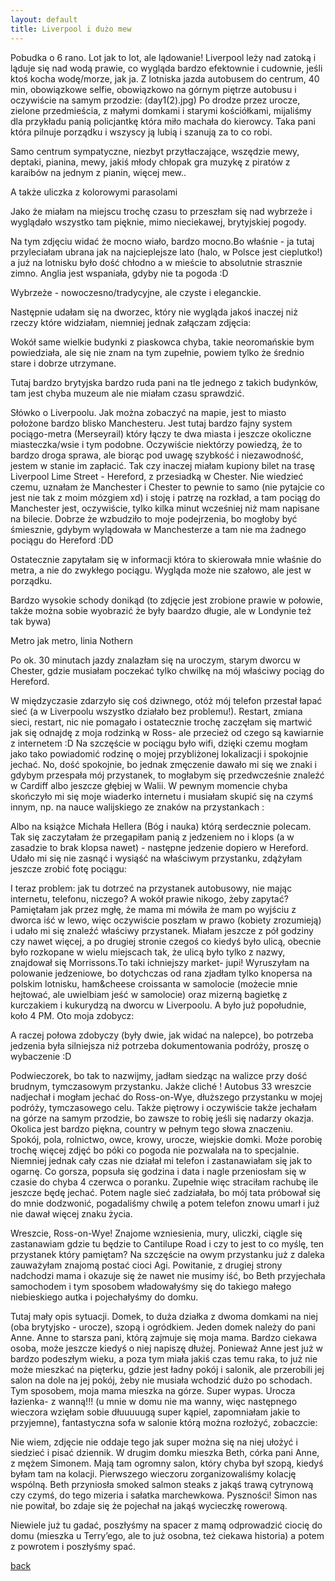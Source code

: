 ```yaml
---
layout: default
title: Liverpool i dużo mew
---
```


Pobudka o 6 rano. Lot jak to lot, ale lądowanie! Liverpool leży nad zatoką i ląduje się nad wodą prawie, co wygląda bardzo efektownie i cudownie, jeśli ktoś kocha wodę/morze, jak ja.
Z lotniska jazda autobusem do centrum, 40 min, obowiązkowe selfie, obowiązkowo na górnym piętrze autobusu i oczywiście na samym przodzie:
(day1(2).jpg)
Po drodze przez urocze, zielone przedmieścia, z małymi domkami i starymi kościółkami,  mijaliśmy dla przykładu panią policjantkę która miło machała do kierowcy. Taka pani która pilnuje porządku i wszyscy ją lubią i szanują za to co robi. 

Samo centrum sympatyczne, niezbyt przytłaczające, wszędzie mewy, deptaki, pianina, mewy, jakiś młody chłopak gra muzykę z piratów z karaibów na jednym z pianin, więcej mew..

A także uliczka z kolorowymi parasolami


Jako że miałam na miejscu trochę czasu to przeszłam się nad wybrzeże i wyglądało wszystko tam pięknie, mimo nieciekawej, brytyjskiej pogody. 


Na tym zdjęciu widać że mocno wiało, bardzo mocno.Bo właśnie - ja tutaj przyleciałam ubrana jak na najcieplejsze lato (halo, w Polsce jest cieplutko!) a już na lotnisku było dość chłodno a w mieście to absolutnie strasznie zimno. Anglia jest wspaniała, gdyby nie ta pogoda :D


Wybrzeże - nowoczesno/tradycyjne, ale czyste i eleganckie. 


Następnie udałam się na dworzec, który nie wygląda jakoś inaczej niż rzeczy które widziałam, niemniej jednak załączam zdjęcia:


Wokół same wielkie budynki z piaskowca chyba, takie neoromańskie bym powiedziała, ale się nie znam na tym zupełnie, powiem tylko że średnio stare i dobrze utrzymane.


Tutaj bardzo brytyjska bardzo ruda pani na tle jednego z takich budynków, tam jest chyba muzeum ale nie miałam czasu sprawdzić.

Słówko o Liverpoolu. Jak można zobaczyć na mapie, jest to miasto położone bardzo blisko Manchesteru. Jest tutaj bardzo fajny system pociągo-metra (Merseyrail) który łączy te dwa miasta i jeszcze okoliczne miasteczka/wsie i tym podobne. Oczywiście niektórzy powiedzą, że to bardzo droga sprawa, ale biorąc pod uwagę szybkość i niezawodność, jestem w stanie im zapłacić. Tak czy inaczej miałam kupiony bilet na trasę Liverpool Lime Street - Hereford, z przesiadką w Chester. Nie wiedzieć czemu, uznałam że Manchester i Chester to pewnie to samo (nie pytajcie co jest nie tak z moim mózgiem xd) i stoję i patrzę na rozkład, a tam pociąg do Manchester jest, oczywiście, tylko kilka minut wcześniej niż mam napisane na bilecie. Dobrze że wzbudziło to moje podejrzenia, bo mogłoby być śmiesznie, gdybym wylądowała w Manchesterze a tam nie ma żadnego pociągu do Hereford :DD

Ostatecznie zapytałam się w informacji która to skierowała mnie właśnie do metra, a nie do zwykłego pociągu. Wygląda może nie szałowo, ale jest w porządku.


Bardzo wysokie schody donikąd (to zdjęcie jest zrobione prawie w połowie, także można sobie wyobrazić że były baardzo długie, ale w Londynie też tak bywa)

Metro jak metro, linia Nothern


Po ok. 30 minutach jazdy znalazłam się na uroczym, starym dworcu w Chester, gdzie musiałam poczekać tylko chwilkę na mój właściwy pociąg do Hereford.



W międzyczasie zdarzyło się coś dziwnego, otóż mój telefon przestał łapać sieć (a w Liverpoolu wszystko działało bez problemu!). Restart, zmiana sieci, restart, nic nie pomagało i ostatecznie trochę zaczęłam się martwić jak się odnajdę z moja rodzinką w Ross- ale przecież od czego są kawiarnie z internetem :D 
Na szczęście w pociągu było wifi, dzięki czemu mogłam jako tako powiadomić rodzinę o mojej przybliżonej lokalizacji i spokojnie jechać. No, dość spokojnie, bo jednak zmęczenie dawało mi się we znaki i gdybym przespała mój przystanek, to mogłabym się przedwcześnie znaleźć w Cardiff albo jeszcze głębiej w Walii. W pewnym momencie chyba skończyło mi się moje wiaderko internetu i musiałam skupić się na czymś innym, np. na nauce walijskiego ze znaków na przystankach :


Albo na książce Michała Hellera (Bóg i nauka) którą serdecznie polecam. Tak się zaczytałam że przegapiłam panią z jedzeniem no i klops (a w zasadzie to brak klopsa nawet) - następne jedzenie dopiero w Hereford.
Udało mi się nie zasnąć i wysiąść na właściwym przystanku, zdążyłam jeszcze zrobić fotę pociągu:


I teraz problem: jak tu dotrzeć na przystanek autobusowy, nie mając internetu, telefonu, niczego? A wokół prawie nikogo, żeby zapytać? Pamiętałam jak przez mgłę, że mama mi mówiła że mam po wyjściu z dworca iść w lewo, więc oczywiście poszłam w prawo (kobiety zrozumieją) i udało mi się znaleźć właściwy przystanek. Miałam jeszcze z pół godziny czy nawet więcej, a po drugiej stronie czegoś co kiedyś było ulicą, obecnie było rozkopane w wielu miejscach tak, że ulicą było tylko z nazwy, znajdował się Morrissons.To taki ichniejszy market- jupi! Wyruszyłam na polowanie jedzeniowe, bo dotychczas od rana zjadłam tylko knopersa na polskim lotnisku, ham&cheese croissanta w samolocie (możecie mnie hejtować, ale uwielbiam jeść w samolocie) oraz mizerną bagietkę z kurczakiem i kukurydzą na dworcu w Liverpoolu. A było już popołudnie, koło 4 PM. Oto moja zdobycz:

 
A raczej połowa zdobyczy (były dwie, jak widać na nalepce), bo potrzeba jedzenia była silniejsza niż potrzeba dokumentowania podróży, proszę o wybaczenie :D

Podwieczorek, bo tak to nazwijmy, jadłam siedząc na walizce przy dość brudnym, tymczasowym przystanku. Jakże cliché !
Autobus 33 wreszcie nadjechał i mogłam jechać do Ross-on-Wye, dłuższego przystanku w mojej podróży, tymczasowego celu.
Także piętrowy i oczywiście także jechałam na górze na samym przodzie, bo zawsze to robię jeśli się nadarzy okazja. 
Okolica jest bardzo piękna, country w pełnym tego słowa znaczeniu. Spokój, pola, rolnictwo, owce, krowy, urocze, wiejskie domki. Może porobię trochę więcej zdjęć bo póki co pogoda nie pozwalała na to specjalnie. 
Niemniej jednak cały czas nie działał mi telefon i zastanawiałam się jak to ogarnę. Co gorsza, popsuła się godzina i data i nagle przeniosłam się w czasie do chyba 4 czerwca o poranku. Zupełnie więc straciłam rachubę ile jeszcze będę jechać. Potem nagle sieć zadziałała, bo mój tata próbował się do mnie dodzwonić, pogadaliśmy chwilę a potem telefon znowu umarł i już nie dawał więcej znaku życia.

Wreszcie, Ross-on-Wye! Znajome wzniesienia, mury, uliczki, ciągle się zastanawiam gdzie tu będzie to Cantilupe Road i czy to jest to co myślę, ten przystanek który pamiętam? Na szczęście na owym przystanku już z daleka zauważyłam znajomą postać cioci Agi. Powitanie, z drugiej strony nadchodzi mama i okazuje się że nawet nie musimy iść, bo Beth przyjechała samochodem i tym sposobem władowałyśmy się do takiego małego niebieskiego autka i pojechałyśmy do domku.

Tutaj mały opis sytuacji.
Domek, to duża działka z dwoma domkami na niej (oba brytyjsko - urocze), szopą i ogródkiem. Jeden domek należy do pani Anne. Anne to starsza pani, którą zajmuje się moja mama. Bardzo ciekawa osoba, może jeszcze kiedyś o niej napiszę dłużej. Ponieważ Anne jest już w bardzo podeszłym wieku, a poza tym miała jakiś czas temu raka, to już nie może mieszkać na pięterku, gdzie jest ładny pokój i salonik, ale przerobili jej salon na dole na jej pokój, żeby nie musiała wchodzić dużo po schodach. Tym sposobem, moja mama mieszka na górze. Super wypas. Urocza łazienka- z wanną!!! (u mnie w domu nie ma wanny, więc następnego wieczora wzięłam sobie dłuuuuugą super kąpiel, zapomniałam jakie to przyjemne), fantastyczna sofa w salonie którą można rozłożyć, zobaczcie:

Nie wiem, zdjęcie nie oddaje tego jak super można się na niej ułożyć i siedzieć i pisać dziennik. 
W drugim domku mieszka Beth, córka pani Anne, z mężem Simonem. Mają tam ogromny salon, który chyba był szopą, kiedyś byłam tam na kolacji. 
Pierwszego wieczoru zorganizowaliśmy kolację wspólną. Beth przyniosła smoked salmon steaks z jakąś trawą cytrynową czy czymś, do tego mizeria i sałatka marchewkowa. Pyszności! 
Simon nas nie powitał, bo zdaje się że pojechał na jakąś wycieczkę rowerową. 

Niewiele już tu gadać, poszłyśmy na spacer z mamą odprowadzić ciocię do domu (mieszka u Terry’ego, ale to już osobna, też ciekawa historia) a potem z powrotem i poszłyśmy spać.


[back](./)
